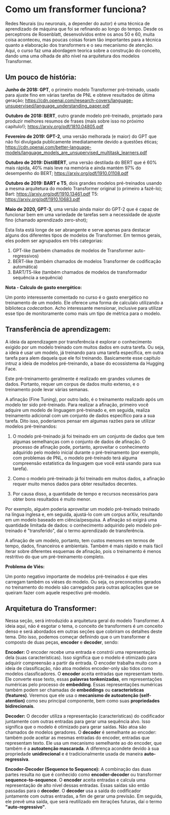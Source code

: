# Como um fransformer funciona?

Redes Neurais (ou neuronais, a depender do autor) é uma técnica de aprendizado de máquina
que foi se refinando ao longo do tempo. Desde os perceptrons de Rosenblatt, desenvolvidos
entre os anos 50 e 60, muita coisa aconteceu, mas poucas coisas foram tão importantes para
a técnica quanto a elaboração dos transformers e o seu mecanismo de atenção. Aqui, o curso
faz uma abordagem teorica sobre a construção do conceito, dando uma uma olhada de alto nível
na arquitetura dos modelos Transformer. 

## Um pouco de história:
**Junho de 2018: GPT**, o primeiro modelo Transformer pré-treinado, usado para ajuste fino em
várias tarefas de PNL e obteve resultados de última geração;
https://cdn.openai.com/research-covers/language-unsupervised/language_understanding_paper.pdf

**Outubro de 2018: BERT**, outro grande modelo pré-treinado, projetado para produzir melhores
resumos de frases (mais sobre isso no próximo capítulo!);
https://arxiv.org/pdf/1810.04805.pdf

**Fevereiro de 2019: GPT-2**, uma versão melhorada (e maior) do GPT que não foi divulgada
publicamente imediatamente devido a questões éticas;
https://cdn.openai.com/better-language-models/language_models_are_unsupervised_multitask_learners.pdf

**Outubro de 2019: DistilBERT**, uma versão destilada do BERT que é 60% mais rápida, 40% mais
leve na memória e ainda mantém 97% do desempenho do BERT;
https://arxiv.org/pdf/1910.01108.pdf

**Outubro de 2019: BART e T5**, dois grandes modelos pré-treinados usando a mesma arquitetura 
do modelo Transformer original (o primeiro a fazê-lo);
Bart: https://arxiv.org/pdf/1910.13461.pdf
T5: https://arxiv.org/pdf/1910.10683.pdf

**Maio de 2020, GPT-3**, uma versão ainda maior do GPT-2 que é capaz de funcionar bem em
uma variedade de tarefas sem a necessidade de ajuste fino (chamado aprendizado zero-shot);

Esta lista está longe de ser abrangente e serve apenas para destacar alguns dos diferentes
tipos de modelos de Transformer. Em termos gerais, eles podem ser agrupados em três categorias:

1. GPT-like (também chamados de modelos de Transformer auto-regressivos)
2. BERT-like (também chamados de modelos Transformer de codificação automática)
3. BART/T5-like (também chamados de modelos de transformador sequência a sequência)

**Nota - Calculo de gasto energético:**

Um ponto interessente comentado no curso é o gasto energético no treinamento de um modelo. Ele oferece uma
forma de calculalo utilizando a biblioteca *codecarbon*. Acho interessante mensionar, inclusive para utilizar
esse tipo de monitoramente como mais um tipo de métrica para o modelo.

## Transferência de aprendizagem:

A ideia da aprendizagem por transferência é explorar o conhecimento exigido por um modelo treinado com muitos dados em outra tarefa.
Ou seja, a ideia é usar um modelo, já treinando para uma tarefa específica, em outra tarefa para alem daquela que ele foi treinando.
Basicamente esse capitulo intruz a ideia de modelos pré-treinando, a base do ecossistema da Hugging Face. 

Este pré-treinamento geralmente é realizado em grandes volumes de dados. Portanto, requer um corpus de dados muito extenso, e o treinamento pode levar várias semanas.

A afinação (Fine Tuning), por outro lado, é o treinamento realizado após um modelo ter sido pré-treinado. Para realizar a afinação, primeiro você adquire um modelo de linguagem pré-treinado e, em seguida, realiza treinamento adicional com um conjunto de dados específico para a sua tarefa. Dito isso, poderiamos pensar em algumas razões para se utilizar modelos pré-treinandos:

1. O modelo pré-treinado já foi treinado em um conjunto de dados que tem algumas semelhanças com o conjunto de dados de afinação. O processo de afinação pode, portanto, aproveitar o conhecimento adquirido pelo modelo inicial durante o pré-treinamento (por exemplo, com problemas de PNL, o modelo pré-treinado terá alguma compreensão estatística da linguagem que você está usando para sua tarefa).

2. Como o modelo pré-treinado já foi treinado em muitos dados, a afinação requer muito menos dados para obter resultados decentes.

3. Por causa disso, a quantidade de tempo e recursos necessários para obter bons resultados é muito menor.

Por exemplo, alguém poderia aproveitar um modelo pré-treinado treinado na língua inglesa e, em seguida, ajustá-lo com um corpus arXiv, resultando em um modelo baseado em ciência/pesquisa. A afinação só exigirá uma quantidade limitada de dados: o conhecimento adquirido pelo modelo pré-treinado é "transferido", daí o termo aprendizado de transferência.

A afinação de um modelo, portanto, tem custos menores em termos de tempo, dados, financeiros e ambientais. Também é mais rápido e mais fácil iterar sobre diferentes esquemas de afinação, pois o treinamento é menos restritivo do que um pré-treinamento completo.

**Problema de Viés:**

Um ponto negativo importante de modelos pré-treinados é que eles carregam também os viéses do modelo. Ou seja, os preconceitos gerados no treinamento
do modelo são carregados para outras aplicações que se queiram fazer com aquele respectivo pré-modelo.

## Arquitetura do Transformer:

Nessa seção, será introduzido a arquitetura geral do modelo Transformer. A ideia aqui, não é esgotar o tema, o conceito de transformers é um conceito denso e será abordados em outras seções que cobriram os detalhes deste tema. Dito isso, podemos começar definindo que o um transformer é composto de duas peças, **encoder** e **decoder**, sendo:

**Encoder:** O encoder recebe uma entrada e constrói uma representação dela (suas características). Isso significa que o modelo é otimizado para adquirir compreensão a partir da entrada. O encoder trabalha muito com a ideia de classificação, não atoa modelos encoder-only são tidos como modelos classficadores. O **encoder** aceita entradas que representam texto. Ele converte esse texto, essas **palavras tonkenizadas**, em representações numéricas pelo processo de **embedding**. Essas representações numéricas também podem ser chamadas de **embeddings** ou **características (features)**. Veremos que ele usa o **mecanismo de autoatenção (self-atention)** como seu principal componente, bem como suas **propriedades bidirecionais**.

**Decoder:** O decoder utiliza a representação (características) do codificador juntamente com outras entradas para gerar uma sequência alvo. Isso significa que o modelo é otimizado para gerar saídas. Não atoa são chamados de modelos geradores. O **decoder** é semelhante ao encoder: também pode aceitar as mesmas entradas do encoder, entradas que representam texto. Ele usa um mecanismo semelhante ao do encoder, que também é a **autoatenção mascarada**. A diferença acondete devido à sua propriedade **unidirecional** e é tradicionalmente usada de maneira **auto-regressiva**.

**Encoder-Decoder (Sequence to Sequence):** A combinação das duas partes resulta no que é conhecido como **encoder-decoder** ou transformer **sequence-to-sequence**. O **encoder** aceita entradas e calcula uma representação de alto nível dessas entradas. Essas saídas são então passadas para o **decoder**. O **decoder** usa a saída do codificador juntamente com outras entradas, a fim de gerar uma previsão. Em seguida, ele prevê uma saída, que será reutilizado em iterações futuras, daí o termo **"auto-regressivo"**.

